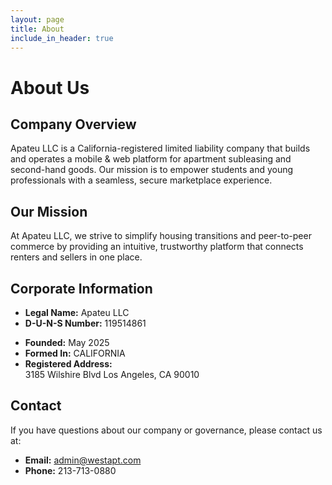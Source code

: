 ```yaml
---
layout: page
title: About
include_in_header: true
---
```


# About Us

## Company Overview
Apateu LLC is a California-registered limited liability company that builds and operates a mobile & web platform for apartment subleasing and second-hand goods. Our mission is to empower students and young professionals with a seamless, secure marketplace experience.

## Our Mission
At Apateu LLC, we strive to simplify housing transitions and peer-to-peer commerce by providing an intuitive, trustworthy platform that connects renters and sellers in one place.

## Corporate Information
- **Legal Name:** Apateu LLC  
- **D-U-N-S Number:** 119514861
<!-- - **Entity No.:** B20250124222   -->
- **Founded:** May 2025  
- **Formed In:** CALIFORNIA
- **Registered Address:**  
  3185 Wilshire Blvd
  Los Angeles, CA 90010  

## Contact
If you have questions about our company or governance, please contact us at:

- **Email:** admin@westapt.com
- **Phone:** 213-713-0880  